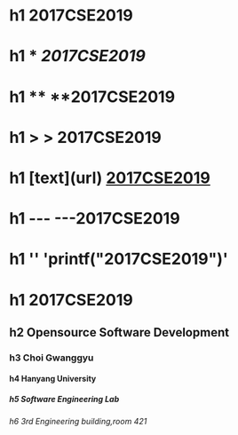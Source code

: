 # h1 2017CSE2019 
# h1 \*  *2017CSE2019*
# h1 \*\* **2017CSE2019 
# h1 \> > 2017CSE2019 
# h1 \[text\]\(url\) [2017CSE2019](https://hu-2017-spring.slack.com)
# h1 \-\-\- ---2017CSE2019 
# h1 \'\' 'printf("2017CSE2019")' 
# h1    2017CSE2019 
## h2 Opensource Software Development
### h3 Choi Gwanggyu
#### h4 Hanyang University
##### h5 Software Engineering Lab
###### h6 3rd Engineering building,room 421
